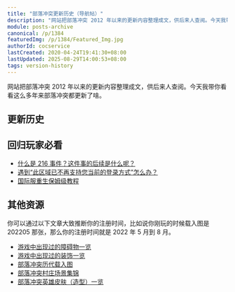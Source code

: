 ```yaml
---
title: "部落冲突更新历史（导航帖）"
description: "网站把部落冲突 2012 年以来的更新内容整理成文，供后来人查阅。今天我带你看看这么多年来部落冲突都更新了啥。"
module: posts-archive
canonical: /p/1384
featuredImg: /p/1384/Featured_Img.jpg
authorId: cocservice
lastCreated: 2020-04-24T19:41:30+08:00
lastUpdated: 2025-08-29T14:00:53+08:00
tags: version-history
---
```


<script setup>
import VersionHistoryCardGrid from "@/customized/posts/VersionHistoryCardGrid.vue";
import VersionHistoryCard from "@/customized/posts/VersionHistoryCard.vue";
</script>

网站把部落冲突 2012 年以来的更新内容整理成文，供后来人查阅。今天我带你看看这么多年来部落冲突都更新了啥。

## 更新历史

<VersionHistoryCardGrid>
    <VersionHistoryCard src="/p/1040/1040-2.jpg" link="/p/1040" title="2012" />
    <VersionHistoryCard src="/p/1058/4.14.jpg" link="/p/1058" title="2013" />
    <VersionHistoryCard src="/p/1119/2e61b94bd11373f01aa4605aae0f4bfbfaed047a.jpg" link="/p/1119" title="2014" />
    <VersionHistoryCard src="/p/1163/update-20151210-6.jpg" link="/p/1163" title="2015" />
    <VersionHistoryCard src="/p/1220/update-20161013-2.jpg" link="/p/1220" title="2016" />
    <VersionHistoryCard src="/p/1261/201708-2.jpg" link="/p/1261" title="2017" />
    <VersionHistoryCard src="/p/1326/update-20181023-1.png" link="/p/1326" title="2018" />
    <VersionHistoryCard src="/p/1378/update-20190402-17.jpg" link="/p/1378" title="2019" />
    <VersionHistoryCard src="/p/830/update-20200330.png" link="/p/830" title="2020" />
    <VersionHistoryCard src="/p/1935/update-20210412-6.png" link="/p/1935" title="2021" />
    <VersionHistoryCard src="/p/2316/c03bc8811162afeebcfe65dac291155a.jpg" link="/p/2316" title="2022" />
    <VersionHistoryCard src="/p/5864/update-20231212-23.png" link="/p/5864" title="2023" />
    <VersionHistoryCard src="/p/6885/update-20241125-0.jpg" link="/p/6885" title="2024" />
</VersionHistoryCardGrid>

## 回归玩家必看

- [什么是 216 事件？这件事的后续是什么呢？](/p/2754)
- [遇到“此区域已不再支持您当前的登录方式”怎么办？](/p/4511)
- [国际服重生保姆级教程](/p/6791)

## 其他资源

你可以通过以下文章大致推断你的注册时间，比如说你刚玩的时候载入图是 202205 那张，那么你的注册时间就是 2022 年 5 月到 8 月。

- [游戏中出现过的障碍物一览](/p/127)
- [游戏中出现过的装饰一览](/p/1451)
- [部落冲突历代载入图](/p/1268)
- [部落冲突村庄场景集锦](/p/2010)
- [部落冲突英雄皮肤（造型）一览](/p/6540)